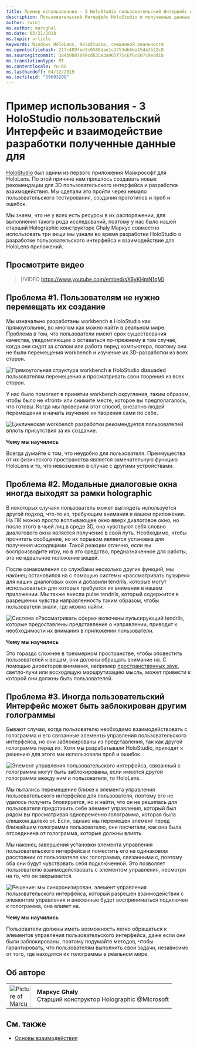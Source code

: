 ```yaml
---
title: Пример использования - 3 HoloStudio пользовательский Интерфейс и взаимодействие разработки полученные данные для
description: Пользовательский Интерфейс HoloStudio и полученные данные разработки для взаимодействия
author: rwinj
ms.author: marcghal
ms.date: 03/21/2018
ms.topic: article
keywords: Windows HoloLens, HoloStudio, смешанной реальности
ms.openlocfilehash: 217c489fed3c0588dae1c2753db6ba15da3522c8
ms.sourcegitcommit: 384b0087899cd835a3a965f75c6f6c607c9edd1b
ms.translationtype: MT
ms.contentlocale: ru-RU
ms.lasthandoff: 04/12/2019
ms.locfileid: "59603208"
---
```

# <a name="case-study---3-holostudio-ui-and-interaction-design-learnings"></a>Пример использования - 3 HoloStudio пользовательский Интерфейс и взаимодействие разработки полученные данные для

[HoloStudio](https://www.youtube.com/watch?v=BRIJG0x_We8) был одним из первого приложения Майкрософт для HoloLens. По этой причине нам пришлось создавать новые рекомендации для 3D пользовательского интерфейса и разработка взаимодействия. Мы сделали это пройти через немало пользовательского тестирования, создания прототипов и проб и ошибок.

Мы знаем, что не у всех есть ресурсы в их распоряжении, для выполнения такого рода исследований, поэтому у нас было нашей старший Holographic конструкторе Ghaly Маркус совместно использовать три вещи мы узнали во время разработки HoloStudio о разработке пользовательского интерфейса и взаимодействие для HoloLens приложений.

## <a name="watch-the-video"></a>Просмотрите видео

>[!VIDEO https://www.youtube.com/embed/sX6yKHmN1qM]

## <a name="problem-1-people-didnt-want-to-move-around-their-creations"></a>Проблема #1. Пользователям не нужно перемещать их создание

Мы изначально разработаны workbench в HoloStudio как прямоугольник, во многом как можно найти в реальном мире. Проблема в том, что пользователи имеют срок существования качества, уведомляющее о оставаться по-прежнему в том случае, когда они сидят за столом или работа перед компьютера, поэтому они не были перемещения workbench и изучение их 3D-разработки из всех сторон.

![Прямоугольная структура workbench в HoloStudio dissuaded пользователям перемещения и просматривать свои творения из всех сторон.](images/rectangular-workbench-500px.jpg)

У нас было помогает в принятии workbench округления, таким образом, чтобы было не «front» или снимите месте, которое вы предполагалось, что готовы. Когда мы проверили этот способ, внезапно людей перемещения и начать изучение их творения сами по себе.

![Циклическая workbench разработки рекомендуется пользователей вплоть присутствия за их создание.](images/circular-workbench-500px.jpg)

**Чему мы научились**

Всегда думайте о том, что неудобно для пользователя. Преимущества от их физического пространства является замечательную функцию HoloLens и то, что невозможно в случае с другими устройствами.

## <a name="problem-2-modal-dialogs-are-sometimes-out-of-the-holographic-frame"></a>Проблема #2. Модальные диалоговые окна иногда выходят за рамки holographic

В некоторых случаях пользователь может выглядеть используется другой подход, что-то из, требующим внимания в вашем приложении. На ПК можно просто всплывающее окно вверх диалоговое окно, но после этого в чьей лиц в среде 3D, она чувствуют себя словно диалогового окна является получение в свой путь. Необходимо, чтобы прочитать сообщение, но их порывом является установка для получения исходящими. Такой реакции отлично, если вы воспроизводите игру, но в это средство, предназначенное для работы, это не идеальное положение вещей.

После ознакомления со службами несколько других функций, мы наконец остановился на с помощью системы «рассматривать пузырек» для наших диалоговых окон и добавили tendrils, которые могут использоваться для которых требуется их внимания в нашем приложении. Мы также внесли pulse tendrils, который содержится в разрешении чувства направленность таким образом, чтобы пользователи знали, где можно найти.

![Система «Рассматривать сфере» включены пульсирующий tendrils, которые предоставлены представление о направлении, приводит к необходимости их внимания в приложении пользователи.](images/thought-bubble-500px.jpg)

**Чему мы научились**

Это гораздо сложнее в трехмерном пространстве, чтобы оповестить пользователей к вещам, они должны обращать внимание на. С помощью директоров внимания, например [пространственных звук](spatial-sound.md), светло-лучи или восходящую маршрутизацию мысль, может привести к которой они должны быть пользователей.

## <a name="problem-3-sometimes-ui-can-get-blocked-by-other-holograms"></a>Проблема #3. Иногда пользовательский Интерфейс может быть заблокирован другим голограммы

Бывают случаи, когда пользователю необходимо взаимодействовать с голограмма и его связанные элементы управления пользовательского интерфейса, но они заблокированы из представления, так как другой голограмма перед их. Хотя мы разрабатывали HoloStudio, приходят к решению для этого мы использовали проб и ошибок.

![Элемент управления пользовательского интерфейса, связанный с голограмма могут быть заблокированы, если имеется другой голограмма между ним и пользователя, то HoloLens.](images/ui-blocked-500px.jpg)

Мы пытались перемещение ближе к элемента управления пользовательского интерфейса для пользователя, поэтому его не удалось получить блокируется, но и найти, что он не решилась для пользователя представить себе элемент управления, который был рядом вы просматривая одновременно голограмма, которая была слишком далеко от. Если, однако мы перемещен элемент перед ближайшим голограмма пользователю, они посчитали, как она была отсоединена от голограмма, которые должны влиять.

Мы наконец завершения установки элемента управления пользовательского интерфейса и поместить его на одинаковом расстоянии от пользователя как голограмма, связанными с, поэтому оба они будут чувствовать себя подключенной. Это позволяет пользователю взаимодействовать с элементом управления, несмотря на то, что он закрывается.

![Решение: мы синхронизирован. элемент управления пользовательского интерфейса, который разрешен взаимодействия с элементом управления и внесенные будет восприниматься подключен к голограмма, она влияет на.](images/ghosting-ui-500px.jpg)

**Чему мы научились**

Пользователи должны иметь возможность легко обращаться к элементов управления пользовательского интерфейса, даже если они были заблокированы, поэтому подумайте методов, чтобы гарантировать, что пользователям выполнить свои задачи, независимо от того, где находятся их голограммы в реальном мире.

## <a name="about-the-author"></a>Об авторе

<table style="border-collapse:collapse">
<tr>
<td style="border-style: none" width="60"><img alt="Picture of Marcus Ghaly" width="60" height="60" src="images/marcus-ghaly-200px.jpg"></td>
<td style="border-style: none"><b>Маркус Ghaly</b><br>Старший конструктор Holographic @Microsoft</td>
</tr>
</table>

## <a name="see-also"></a>См. также
* [Основы взаимодействия](interaction-fundamentals.md)

 
